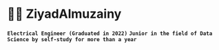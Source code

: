 # :man_technologist: ZiyadAlmuzainy

**`Electrical Engineer (Graduated in 2022)`**
**`Junior in the field of Data Science by self-study for more than a year`**
